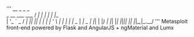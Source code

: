 '''             __ _   _       _     
 _ __ ___  ___ / _| | | |_   _| |__  
| '_ ` _ \/ __| |_| |_| | | | | '_ \ 
| | | | | \__ |  _|  _  | |_| | |_) |
|_| |_| |_|___|_| |_| |_|\__,_|_.__/ 
'''
Metasploit front-end powered by Flask and AngularJS + ngMaterial and Lumx
